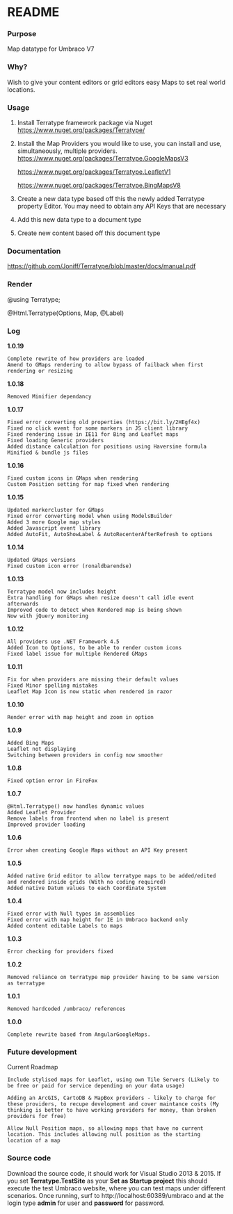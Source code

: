 # README #

### Purpose ###
Map datatype for Umbraco V7 

### Why? ###
Wish to give your content editors or grid editors easy Maps to set real world locations. 
 
### Usage ###
1. Install Terratype framework package via Nuget
   https://www.nuget.org/packages/Terratype/

2. Install the Map Providers you would like to use, you can install and use, simultaneously, multiple providers.
   https://www.nuget.org/packages/Terratype.GoogleMapsV3
   
   https://www.nuget.org/packages/Terratype.LeafletV1
   
   https://www.nuget.org/packages/Terratype.BingMapsV8
   
   
3. Create a new data type based off this the newly added Terratype property Editor. You may need to obtain any API Keys that are necessary 

4. Add this new data type to a document type

5. Create new content based off this document type

### Documentation ###

https://github.com/Joniff/Terratype/blob/master/docs/manual.pdf


### Render ###

@using Terratype;

@Html.Terratype(Options, Map, @<text>Label</text>)




 
### Log ###

**1.0.19**

	Complete rewrite of how providers are loaded
	Amend to GMaps rendering to allow bypass of failback when first rendering or resizing

**1.0.18**
	
	Removed Minifier dependancy

**1.0.17**
	
	Fixed error converting old properties (https://bit.ly/2HEgf4x)
	Fixed no click event for some markers in JS client library 
	Fixed rendering issue in IE11 for Bing and Leaflet maps
	Fixed loading Generic providers
	Added distance calculation for positions using Haversine formula
	Minified & bundle js files

**1.0.16**

	Fixed custom icons in GMaps when rendering
	Custom Position setting for map fixed when rendering


**1.0.15**

	Updated markercluster for GMaps
	Fixed error converting model when using ModelsBuilder
	Added 3 more Google map styles
	Added Javascript event library
	Added AutoFit, AutoShowLabel & AutoRecenterAfterRefresh to options

**1.0.14**

	Updated GMaps versions
	Fixed custom icon error (ronaldbarendse)


**1.0.13**

	Terratype model now includes height
	Extra handling for GMaps when resize doesn't call idle event afterwards
	Improved code to detect when Rendered map is being shown
	Now with jQuery monitoring


**1.0.12**

	All providers use .NET Framework 4.5
	Added Icon to Options, to be able to render custom icons 
	Fixed label issue for multiple Rendered GMaps 


**1.0.11**

	Fix for when providers are missing their default values
	Fixed Minor spelling mistakes
	Leaflet Map Icon is now static when rendered in razor
	
**1.0.10**

	Render error with map height and zoom in option 


**1.0.9**

	Added Bing Maps
	Leaflet not displaying
	Switching between providers in config now smoother


**1.0.8**

	Fixed option error in FireFox

	
**1.0.7**

	@Html.Terratype() now handles dynamic values
	Added Leaflet Provider
	Remove labels from frontend when no label is present
	Improved provider loading

	
**1.0.6**

	Error when creating Google Maps without an API Key present

	
**1.0.5**

	Added native Grid editor to allow terratype maps to be added/edited and rendered inside grids (With no coding required)
	Added native Datum values to each Coordinate System

	
**1.0.4**

	Fixed error with Null types in assemblies
	Fixed error with map height for IE in Umbraco backend only
	Added content editable Labels to maps


**1.0.3**

	Error checking for providers fixed


**1.0.2**

	Removed reliance on terratype map provider having to be same version as terratype

	
**1.0.1**

	Removed hardcoded /umbraco/ references


**1.0.0**

	Complete rewrite based from AngularGoogleMaps.

	
	
### Future development ###

Current Roadmap

	Include stylised maps for Leaflet, using own Tile Servers (Likely to be free or paid for service depending on your data usage)

	Adding an ArcGIS, CartoDB & MapBox providers - likely to charge for these providers, to recupe development and cover maintance costs (My thinking is better to have working providers for money, than broken providers for free)

	Allow Null Position maps, so allowing maps that have no current location. This includes allowing null position as the starting location of a map
	
	
	
### Source code ###

Download the source code, it should work for Visual Studio 2013 & 2015. If you set **Terratype.TestSite** as your **Set as Startup project** this should execute the test Umbraco website, where you can test maps under different scenarios. Once running, surf to http://localhost:60389/umbraco and at the login type **admin** for user and **password** for password.

